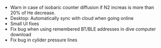 - Warn in case of isobaric counter diffusion if N2 increas is more than 
  20% of He decrease.
- Desktop: Automatically sync with cloud when going online
- Small UI fixes
- Fix bug when using remembered BT/BLE addresses in dive computer download
- Fix bug in cylider pressure lines

